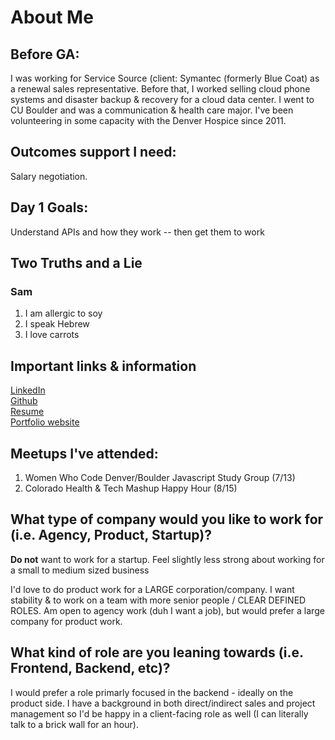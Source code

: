# About Me

## Before GA:
I was working for Service Source (client: Symantec (formerly Blue Coat) as a renewal sales representative. Before that, I worked selling cloud phone systems and disaster backup & recovery for a cloud data center. I went to CU Boulder and was a communication & health care major. I've been volunteering in some capacity with the Denver Hospice since 2011.

## Outcomes support I need:
Salary negotiation. 

## Day 1 Goals:
Understand APIs and how they work -- then get them to work

## Two Truths and a Lie

### Sam
1. I am allergic to soy
2. I speak Hebrew
3. I love carrots

## Important links & information
[LinkedIn](https://www.linkedin.com/in/samanthaascher/)<br />
[Github](https://github.com/samascher/)<br />
[Resume](https://github.com/samascher/about-me/blob/master/Ascher_Resume.pdf)<br />
[Portfolio website](http://www.samascher.com)<br />

## Meetups I've attended:
1. Women Who Code Denver/Boulder Javascript Study Group (7/13)
2. Colorado Health & Tech Mashup Happy Hour (8/15) 

## What type of company would you like to work for (i.e. Agency, Product, Startup)?
<strong>Do not</strong> want to work for a startup. Feel slightly less strong about working for a small to medium sized business

I'd love to do product work for a LARGE corporation/company. I want stability & to work on a team with more senior people / CLEAR DEFINED ROLES. Am open to agency work (duh I want a job), but would prefer a large company for product work.

## What kind of role are you leaning towards (i.e. Frontend, Backend, etc)?
I would prefer a role primarly focused in the backend - ideally on the product side. I have a background in both direct/indirect sales and project management so I'd be happy in a client-facing role as well (I can literally talk to a brick wall for an hour).
